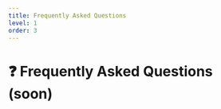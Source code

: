 ```yaml
---
title: Frequently Asked Questions
level: 1
order: 3
---
```


# ❓ Frequently Asked Questions (soon)

<!-- **This is not the actual data yet**

---

## Why use Api Igniter instead of writing responses manually?

Api Igniter removes repetition and ensures consistent, clean API responses across your application.

---

## Is it compatible with Laravel 12?

Laravel 12 support is planned and tested. Keep an eye on the [CHANGELOG](../CHANGELOG.md) for updates.

---

## Can I customize the default keys (`message`, `data`, `errors`, etc.)?

Yes! Run the publish command and edit `config/api-igniter.php`.

---

## Does it work with API Resources?

Yes, wrap the resource in your `Api::success()` call.

```php
return Api::success([
    'data' => new UserResource($user),
]);
```

## What happens on validation errors?

Api Igniter auto-formats them into a clean JSON structure. You don’t need to handle it manually.

---
 -->
